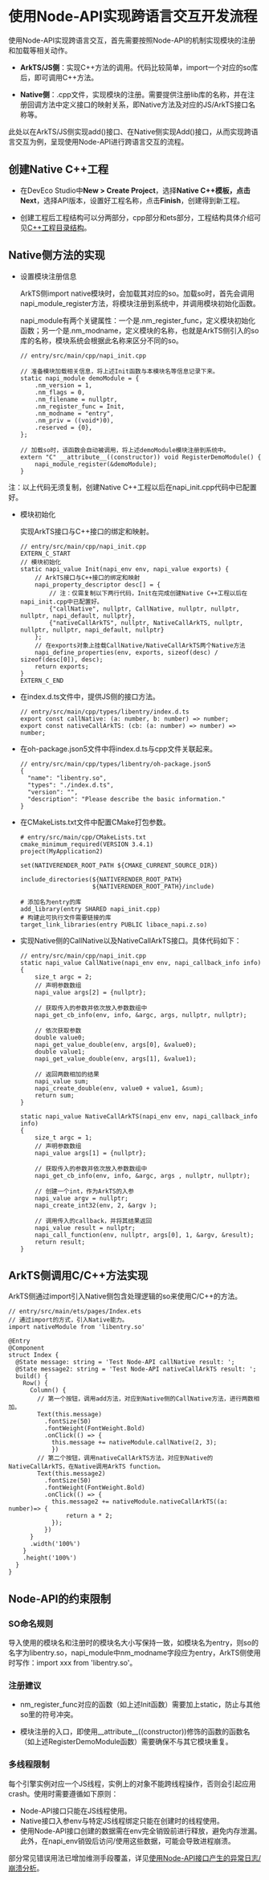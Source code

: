 # 使用Node-API实现跨语言交互开发流程
<!--Kit: NDK-->
<!--Subsystem: arkcompiler-->
<!--Owner: @xliu-huanwei; @shilei123; @huanghello; @yuanyao14; @lzj0614-->
<!--SE: @shilei123-->
<!--TSE: @kirl75; @zsw_zhushiwei-->


使用Node-API实现跨语言交互，首先需要按照Node-API的机制实现模块的注册和加载等相关动作。


- **ArkTS/JS侧**：实现C++方法的调用。代码比较简单，import一个对应的so库后，即可调用C++方法。

- **Native侧**：.cpp文件，实现模块的注册。需要提供注册lib库的名称，并在注册回调方法中定义接口的映射关系，即Native方法及对应的JS/ArkTS接口名称等。


此处以在ArkTS/JS侧实现add()接口、在Native侧实现Add()接口，从而实现跨语言交互为例，呈现使用Node-API进行跨语言交互的流程。


## 创建Native C++工程

- 在DevEco Studio中**New &gt; Create Project**，选择**Native C++**模板，点击**Next**，选择API版本，设置好工程名称，点击**Finish**，创建得到新工程。

- 创建工程后工程结构可以分两部分，cpp部分和ets部分，工程结构具体介绍可见<!--RP1-->[C++工程目录结构](https://developer.huawei.com/consumer/cn/doc/harmonyos-guides-V5/ide-project-structure-V5)<!--RP1End-->。


## Native侧方法的实现

- 设置模块注册信息

  ArkTS侧import native模块时，会加载其对应的so。加载so时，首先会调用napi_module_register方法，将模块注册到系统中，并调用模块初始化函数。

  napi_module有两个关键属性：一个是.nm_register_func，定义模块初始化函数；另一个是.nm_modname，定义模块的名称，也就是ArkTS侧引入的so库的名称，模块系统会根据此名称来区分不同的so。

  ```
  // entry/src/main/cpp/napi_init.cpp
  
  // 准备模块加载相关信息，将上述Init函数与本模块名等信息记录下来。
  static napi_module demoModule = {
      .nm_version = 1,
      .nm_flags = 0,
      .nm_filename = nullptr,
      .nm_register_func = Init,
      .nm_modname = "entry",
      .nm_priv = ((void*)0),
      .reserved = {0},
  };
  
  // 加载so时，该函数会自动被调用，将上述demoModule模块注册到系统中。
  extern "C" __attribute__((constructor)) void RegisterDemoModule() { 
      napi_module_register(&demoModule);
  }
  ```
注：以上代码无须复制，创建Native C++工程以后在napi_init.cpp代码中已配置好。

- 模块初始化

  实现ArkTS接口与C++接口的绑定和映射。

  ```
  // entry/src/main/cpp/napi_init.cpp
  EXTERN_C_START
  // 模块初始化
  static napi_value Init(napi_env env, napi_value exports) {
      // ArkTS接口与C++接口的绑定和映射
      napi_property_descriptor desc[] = {
          // 注：仅需复制以下两行代码，Init在完成创建Native C++工程以后在napi_init.cpp中已配置好。
          {"callNative", nullptr, CallNative, nullptr, nullptr, nullptr, napi_default, nullptr},
          {"nativeCallArkTS", nullptr, NativeCallArkTS, nullptr, nullptr, nullptr, napi_default, nullptr}
      };
      // 在exports对象上挂载CallNative/NativeCallArkTS两个Native方法
      napi_define_properties(env, exports, sizeof(desc) / sizeof(desc[0]), desc);
      return exports;
  }
  EXTERN_C_END
  
  ```

- 在index.d.ts文件中，提供JS侧的接口方法。

  ```
  // entry/src/main/cpp/types/libentry/index.d.ts
  export const callNative: (a: number, b: number) => number;
  export const nativeCallArkTS: (cb: (a: number) => number) => number;
  ```

- 在oh-package.json5文件中将index.d.ts与cpp文件关联起来。

  ```
  // entry/src/main/cpp/types/libentry/oh-package.json5
  {
    "name": "libentry.so",
    "types": "./index.d.ts",
    "version": "",
    "description": "Please describe the basic information."
  }
  ```

- 在CMakeLists.txt文件中配置CMake打包参数。

  ```
  # entry/src/main/cpp/CMakeLists.txt
  cmake_minimum_required(VERSION 3.4.1)
  project(MyApplication2)
  
  set(NATIVERENDER_ROOT_PATH ${CMAKE_CURRENT_SOURCE_DIR})
  
  include_directories(${NATIVERENDER_ROOT_PATH}
                      ${NATIVERENDER_ROOT_PATH}/include)
  
  # 添加名为entry的库
  add_library(entry SHARED napi_init.cpp)
  # 构建此可执行文件需要链接的库
  target_link_libraries(entry PUBLIC libace_napi.z.so)
  ```

- 实现Native侧的CallNative以及NativeCallArkTS接口。具体代码如下：

  ```
  // entry/src/main/cpp/napi_init.cpp
  static napi_value CallNative(napi_env env, napi_callback_info info)
  {
      size_t argc = 2;
      // 声明参数数组
      napi_value args[2] = {nullptr};
  
      // 获取传入的参数并依次放入参数数组中
      napi_get_cb_info(env, info, &argc, args, nullptr, nullptr);
  
      // 依次获取参数
      double value0;
      napi_get_value_double(env, args[0], &value0);
      double value1;
      napi_get_value_double(env, args[1], &value1);
  
      // 返回两数相加的结果
      napi_value sum;
      napi_create_double(env, value0 + value1, &sum);
      return sum;
  }
  
  static napi_value NativeCallArkTS(napi_env env, napi_callback_info info)
  {    
      size_t argc = 1;
      // 声明参数数组
      napi_value args[1] = {nullptr};
  
      // 获取传入的参数并依次放入参数数组中
      napi_get_cb_info(env, info, &argc, args , nullptr, nullptr);
  
      // 创建一个int，作为ArkTS的入参
      napi_value argv = nullptr;    
      napi_create_int32(env, 2, &argv );
  
      // 调用传入的callback，并将其结果返回
      napi_value result = nullptr;
      napi_call_function(env, nullptr, args[0], 1, &argv, &result);
      return result;
  }
  ```


## ArkTS侧调用C/C++方法实现

ArkTS侧通过import引入Native侧包含处理逻辑的so来使用C/C++的方法。

```
// entry/src/main/ets/pages/Index.ets
// 通过import的方式，引入Native能力。
import nativeModule from 'libentry.so'

@Entry
@Component
struct Index {
  @State message: string = 'Test Node-API callNative result: ';
  @State message2: string = 'Test Node-API nativeCallArkTS result: ';
  build() {
    Row() {
      Column() {
        // 第一个按钮，调用add方法，对应到Native侧的CallNative方法，进行两数相加。
        Text(this.message)
          .fontSize(50)
          .fontWeight(FontWeight.Bold)
          .onClick(() => {
            this.message += nativeModule.callNative(2, 3);
            })
        // 第二个按钮，调用nativeCallArkTS方法，对应到Native的NativeCallArkTS，在Native调用ArkTS function。
        Text(this.message2)
          .fontSize(50)
          .fontWeight(FontWeight.Bold)
          .onClick(() => {
            this.message2 += nativeModule.nativeCallArkTS((a: number)=> {
                return a * 2;
            });
          })
      }
      .width('100%')
    }
    .height('100%')
  }
}
```


## Node-API的约束限制


### SO命名规则

导入使用的模块名和注册时的模块名大小写保持一致，如模块名为entry，则so的名字为libentry.so，napi_module中nm_modname字段应为entry，ArkTS侧使用时写作：import xxx from 'libentry.so'。


### 注册建议

- nm_register_func对应的函数（如上述Init函数）需要加上static，防止与其他so里的符号冲突。

- 模块注册的入口，即使用__attribute__((constructor))修饰的函数的函数名（如上述RegisterDemoModule函数）需要确保不与其它模块重复。


### 多线程限制

每个引擎实例对应一个JS线程，实例上的对象不能跨线程操作，否则会引起应用crash。使用时需要遵循如下原则：

- Node-API接口只能在JS线程使用。
- Native接口入参env与特定JS线程绑定只能在创建时的线程使用。
- 使用Node-API接口创建的数据需在env完全销毁前进行释放，避免内存泄漏。此外，在napi_env销毁后访问/使用这些数据，可能会导致进程崩溃。

部分常见错误用法已增加维测手段覆盖，详见[使用Node-API接口产生的异常日志/崩溃分析](use-napi-about-crash.md)。
